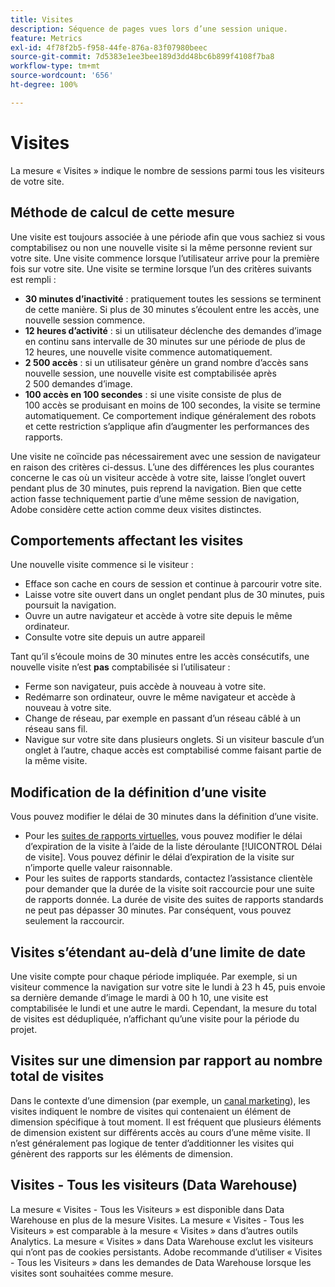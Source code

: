 ```yaml
---
title: Visites
description: Séquence de pages vues lors d’une session unique.
feature: Metrics
exl-id: 4f78f2b5-f958-44fe-876a-83f07980beec
source-git-commit: 7d5383e1ee3bee189d3dd48bc6b899f4108f7ba8
workflow-type: tm+mt
source-wordcount: '656'
ht-degree: 100%

---
```


# Visites

La mesure « Visites » indique le nombre de sessions parmi tous les visiteurs de votre site.

## Méthode de calcul de cette mesure

Une visite est toujours associée à une période afin que vous sachiez si vous comptabilisez ou non une nouvelle visite si la même personne revient sur votre site. Une visite commence lorsque l’utilisateur arrive pour la première fois sur votre site. Une visite se termine lorsque l’un des critères suivants est rempli :

* **30 minutes d’inactivité** : pratiquement toutes les sessions se terminent de cette manière. Si plus de 30 minutes s’écoulent entre les accès, une nouvelle session commence.
* **12 heures d’activité** : si un utilisateur déclenche des demandes d’image en continu sans intervalle de 30 minutes sur une période de plus de 12 heures, une nouvelle visite commence automatiquement.
* **2 500 accès** : si un utilisateur génère un grand nombre d’accès sans nouvelle session, une nouvelle visite est comptabilisée après 2 500 demandes d’image.
* **100 accès en 100 secondes** : si une visite consiste de plus de 100 accès se produisant en moins de 100 secondes, la visite se termine automatiquement. Ce comportement indique généralement des robots et cette restriction s’applique afin d’augmenter les performances des rapports.

Une visite ne coïncide pas nécessairement avec une session de navigateur en raison des critères ci-dessus. L’une des différences les plus courantes concerne le cas où un visiteur accède à votre site, laisse l’onglet ouvert pendant plus de 30 minutes, puis reprend la navigation. Bien que cette action fasse techniquement partie d’une même session de navigation, Adobe considère cette action comme deux visites distinctes.

## Comportements affectant les visites

Une nouvelle visite commence si le visiteur :

* Efface son cache en cours de session et continue à parcourir votre site.
* Laisse votre site ouvert dans un onglet pendant plus de 30 minutes, puis poursuit la navigation.
* Ouvre un autre navigateur et accède à votre site depuis le même ordinateur.
* Consulte votre site depuis un autre appareil

Tant qu’il s’écoule moins de 30 minutes entre les accès consécutifs, une nouvelle visite n’est **pas** comptabilisée si l’utilisateur :

* Ferme son navigateur, puis accède à nouveau à votre site.
* Redémarre son ordinateur, ouvre le même navigateur et accède à nouveau à votre site.
* Change de réseau, par exemple en passant d’un réseau câblé à un réseau sans fil.
* Navigue sur votre site dans plusieurs onglets. Si un visiteur bascule d’un onglet à l’autre, chaque accès est comptabilisé comme faisant partie de la même visite.

## Modification de la définition d’une visite

Vous pouvez modifier le délai de 30 minutes dans la définition d’une visite.

* Pour les [suites de rapports virtuelles](../vrs/vrs-about.md), vous pouvez modifier le délai d’expiration de la visite à l’aide de la liste déroulante [!UICONTROL Délai de visite]. Vous pouvez définir le délai d’expiration de la visite sur n’importe quelle valeur raisonnable.
* Pour les suites de rapports standards, contactez l’assistance clientèle pour demander que la durée de la visite soit raccourcie pour une suite de rapports donnée. La durée de visite des suites de rapports standards ne peut pas dépasser 30 minutes. Par conséquent, vous pouvez seulement la raccourcir.

## Visites s’étendant au-delà d’une limite de date

Une visite compte pour chaque période impliquée. Par exemple, si un visiteur commence la navigation sur votre site le lundi à 23 h 45, puis envoie sa dernière demande d’image le mardi à 00 h 10, une visite est comptabilisée le lundi et une autre le mardi. Cependant, la mesure du total de visites est dédupliquée, n’affichant qu’une visite pour la période du projet.

## Visites sur une dimension par rapport au nombre total de visites

Dans le contexte d’une dimension (par exemple, un [canal marketing](../dimensions/marketing-channel.md)), les visites indiquent le nombre de visites qui contenaient un élément de dimension spécifique à tout moment. Il est fréquent que plusieurs éléments de dimension existent sur différents accès au cours d’une même visite. Il n’est généralement pas logique de tenter d’additionner les visites qui génèrent des rapports sur les éléments de dimension.

## Visites - Tous les visiteurs (Data Warehouse)

La mesure « Visites - Tous les Visiteurs » est disponible dans Data Warehouse en plus de la mesure Visites. La mesure « Visites - Tous les Visiteurs » est comparable à la mesure « Visites » dans dʼautres outils Analytics. La mesure « Visites » dans Data Warehouse exclut les visiteurs qui nʼont pas de cookies persistants. Adobe recommande dʼutiliser « Visites - Tous les Visiteurs » dans les demandes de Data Warehouse lorsque les visites sont souhaitées comme mesure.
